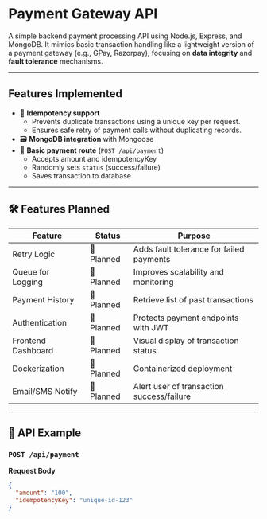 #  Payment Gateway API

A simple backend payment processing API using Node.js, Express, and MongoDB. It mimics basic transaction handling like a lightweight version of a payment gateway (e.g., GPay, Razorpay), focusing on **data integrity** and **fault tolerance** mechanisms.

---

##  Features Implemented

- 🔐 **Idempotency support**
  - Prevents duplicate transactions using a unique key per request.
  - Ensures safe retry of payment calls without duplicating records.
- 🗃️ **MongoDB integration** with Mongoose
- 🧪 **Basic payment route** (`POST /api/payment`)
  - Accepts amount and idempotencyKey
  - Randomly sets `status` (success/failure)
  - Saves transaction to database

---

## 🛠 Features Planned

| Feature            | Status     | Purpose                                |
|--------------------|------------|----------------------------------------|
| Retry Logic        | 🔧 Planned | Adds fault tolerance for failed payments |
| Queue for Logging  | 🔧 Planned | Improves scalability and monitoring     |
| Payment History    | 🔧 Planned | Retrieve list of past transactions     |
| Authentication     | 🔧 Planned | Protects payment endpoints with JWT    |
| Frontend Dashboard | 🔧 Planned | Visual display of transaction status   |
| Dockerization      | 🔧 Planned | Containerized deployment               |
| Email/SMS Notify   | 🔧 Planned | Alert user of transaction success/failure |

---

## 🔄 API Example

### `POST /api/payment`

**Request Body**
```json
{
  "amount": "100",
  "idempotencyKey": "unique-id-123"
}
